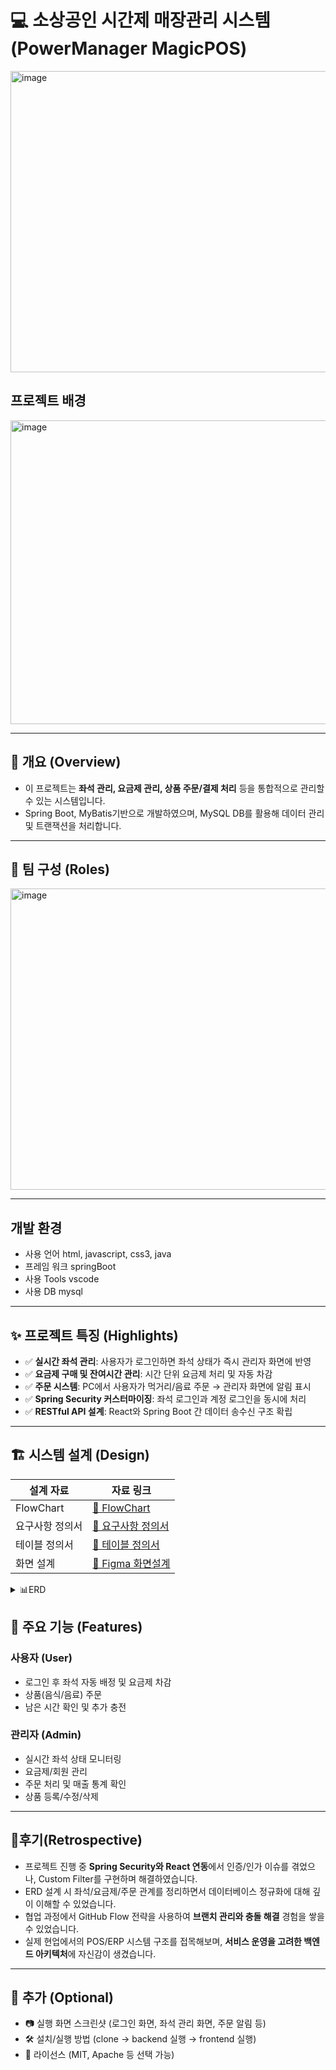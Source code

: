 # 💻 소상공인 시간제 매장관리 시스템 (PowerManager MagicPOS)
<img width="859" height="482" alt="image" src="https://github.com/user-attachments/assets/32c324e7-0156-4c0f-8f0b-29b2b2b9db72" />

## 프로젝트 배경 
<img width="859" height="486" alt="image" src="https://github.com/user-attachments/assets/e2e3f0aa-115f-4692-a6a1-7f80b1dff2ec" />

---

## 📌 개요 (Overview)
- 이 프로젝트는 **좌석 관리, 요금제 관리, 상품 주문/결제 처리** 등을 통합적으로 관리할 수 있는 시스템입니다.  
- Spring Boot, MyBatis기반으로 개발하였으며, MySQL DB를 활용해 데이터 관리 및 트랜잭션을 처리합니다.  

---

## 👥 팀 구성 (Roles)
<img width="847" height="482" alt="image" src="https://github.com/user-attachments/assets/dd9f1e5f-4020-46cc-908c-9e6df9733589" />

---
## 개발 환경 
- 사용 언어
  html, javascript, css3, java
- 프레임 워크
  springBoot
- 사용 Tools
  vscode
- 사용 DB
  mysql
  
---

## ✨ 프로젝트 특징 (Highlights)
- ✅ **실시간 좌석 관리**: 사용자가 로그인하면 좌석 상태가 즉시 관리자 화면에 반영  
- ✅ **요금제 구매 및 잔여시간 관리**: 시간 단위 요금제 처리 및 자동 차감  
- ✅ **주문 시스템**: PC에서 사용자가 먹거리/음료 주문 → 관리자 화면에 알림 표시  
- ✅ **Spring Security 커스터마이징**: 좌석 로그인과 계정 로그인을 동시에 처리  
- ✅ **RESTful API 설계**: React와 Spring Boot 간 데이터 송수신 구조 확립  

---

## 🏗️ 시스템 설계 (Design)

| 설계 자료 | 자료 링크 |
|------|------|
| FlowChart | [🔗 FlowChart](https://docs.google.com/drawings/d/1cZcGNW485Q9RnWW2i46_Ri4NdfCccu1uSYA8aGwsszo/edit?usp=drive_link) |
| 요구사항 정의서 | [🔗 요구사항 정의서](https://docs.google.com/spreadsheets/d/1TrKOJpOL5LU2FmXpr_JJwGrRrlpWS6bZ/edit?usp=drive_link&ouid=116494253856014580670&rtpof=true&sd=true) |
| 테이블 정의서 | [🔗 테이블 정의서](https://docs.google.com/document/d/1MKLIWFyV2bdyJmFlM4hYc0Ky8dZfVXbmS4uJ1mVEvSU/edit?usp=sharing) |
| 화면 설계 | [🔗 Figma 화면설계](https://www.figma.com/design/6iwS9UY0lueFwxBOsccpAJ/POSRanger?node-id=0-1&t=gfZO85VLxMjnhKrK-1) |
<details>
  <summary>📊ERD</summary>
  <img width="2470" height="874" alt="소상공인 매장관리 시스템 (2)" src="https://github.com/user-attachments/assets/6483388e-3baa-43f3-9b4e-fe596861f1f1" />
</details>



## 🚀 주요 기능 (Features)
### 사용자 (User)
- 로그인 후 좌석 자동 배정 및 요금제 차감
- 상품(음식/음료) 주문
- 남은 시간 확인 및 추가 충전

### 관리자 (Admin)
- 실시간 좌석 상태 모니터링
- 요금제/회원 관리
- 주문 처리 및 매출 통계 확인
- 상품 등록/수정/삭제

---

## 🙌후기(Retrospective)
- 프로젝트 진행 중 **Spring Security와 React 연동**에서 인증/인가 이슈를 겪었으나, Custom Filter를 구현하며 해결하였습니다.  
- ERD 설계 시 좌석/요금제/주문 관계를 정리하면서 데이터베이스 정규화에 대해 깊이 이해할 수 있었습니다.  
- 협업 과정에서 GitHub Flow 전략을 사용하여 **브랜치 관리와 충돌 해결** 경험을 쌓을 수 있었습니다.  
- 실제 현업에서의 POS/ERP 시스템 구조를 접목해보며, **서비스 운영을 고려한 백엔드 아키텍처**에 자신감이 생겼습니다.  

---

## 📌 추가 (Optional)
- 📷 실행 화면 스크린샷 (로그인 화면, 좌석 관리 화면, 주문 알림 등)  
- 🛠️ 설치/실행 방법 (clone → backend 실행 → frontend 실행)  
- 📄 라이선스 (MIT, Apache 등 선택 가능)  
